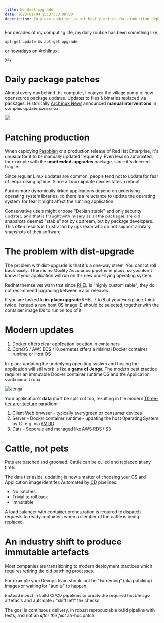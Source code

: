 ```yaml
---
title: No dist-upgrade
date: 2023-01-04T15:37:33+08:00
description: In-place updating is not best practice for production deployments
---
```


For decades of my computing life, my daily routine has been something like:

    apt-get update && apt-get upgrade

or nowadays on Archlinux:

    yay

# Daily package patches

Almost every day behind the computer, I enjoyed the village pump of new opensource package updates. Updates to files & binaries replaced via packages. Historically [Archlinux News](https://archlinux.org/news/) announced **manual interventions** in complex update scenarios.

<img src="https://s.natalian.org/2023-01-04/intervention.png">

# Patching production

When deploying [Raspbian](https://forums.raspberrypi.com/viewtopic.php?p=2054478) or a production release of Red Hat Enterprise, it's unusual for it to be manually updated frequently. Even less so automated, for example with the **unattended-upgrades** package, since it's deemed fragile.

Since regular Linux updates are common, people tend not to update for fear of jeopardising uptime. Since a Linux update neccesitates a reboot.

Furthermore dynamically linked applications depend on underlying operating system libraries, so there is a reluctance to update the operating system, for fear it might affect the running application.

Conservative users might choose "Debian stable" and only security updates, and that is fraught with misery as all the packages are old snapshots deemed "stable" not by upstream, but by package developers. This often results in frustration by upstream who do not support arbitary snapshots of their software.

# The problem with dist-upgrade

The problem with dist-upgrade is that it's a one-way street. You cannot roll back easily. There is no Quality Assurance pipeline in place, so you don't know if your application will run on the new underlying operating system.

Redhat themselves warn that since <abbr title="Redhat Enterprise Linux">RHEL</abbr> is "highly customisable", they do not recommend upgrading between major releases. 

If you are tasked to **in-place upgrade** RHEL 7 to 8 at your workplace, think twice. Instead a new host OS image ID should be selected, together with the container image IDs to run on top of it.

#  Modern updates

1. Docker offers clear application isolation in containers
2. CoreOS / AWS ECS / Kubernetes offers a minimal Docker container runtime or Host OS

In-place updating the underlying operating system and hoping the application will still work is like a **game of Jenga**. The modern best practice requires an immutable Docker container runtime OS and the Application containers it runs.

<img src="https://s.natalian.org/2023-01-06/valery-fedotov-CxE1H2_9B9s-unsplash.webp" alt="Jenga" title="Photo by Valery Fedoto https://unsplash.com/photos/CxE1H2_9B9s">

Your application's **data** must be split out too, resulting in the modern [Three-tier architecture](https://docs.aws.amazon.com/whitepapers/latest/serverless-multi-tier-architectures-api-gateway-lambda/three-tier-architecture-overview.html) paradigm:

1. Client Web browser - typically everygreen on consumer devices
2. Server - Docker container runtime - updating the host Operating System by ID, e.g. via [AMI ID](https://aws.amazon.com/blogs/compute/query-for-the-latest-amazon-linux-ami-ids-using-aws-systems-manager-parameter-store/)
3. Data - Seperate and managed like AWS RDS / S3

# Cattle, not pets

Pets are patched and groomed. Cattle can be culled and replaced at any time.

The data tier aside, updating is now a matter of choosing your OS and Application image identifer. Automated by <abbr title="Continuous Delivery">CD</abbr> pipelines.

* No patches
* Trivial to roll back
* Immutable

A load balancer with container orchestration is required to dispatch requests to ready containers when a member of the cattle is being replaced.

# An industry shift to produce immutable artefacts

Most companies are transitioning to modern deployment practices which requires retiring the old patching processes.

For example your Devops team should not be "hardening" (aka patching) images or waiting for "audits" to happen. 

Instead invest in build CI/CD pipelines to create the required host/image artefacts and automate / "shift left" the checks. 

The goal is continuous delivery, in robust reproduciable build pipeline with tests, and not an _after the fact_ ah-hoc patch.